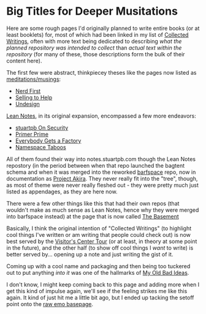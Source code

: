 # Big Titles for Deeper Musitations

Here are some rough pages I'd originally planned to write entire books (or at least booklets) for, most of which had been linked in my list of [Collected Writings][], often with more text being dedicated to describing *what the planned repository was intended to collect* than *actual text within the repository* (for many of these, those descriptions form the bulk of their content here).

[Collected Writings]: https://github.com/stuartpb/collected-writings

The first few were abstract, thinkpiecey theses like the pages now listed as [meditations/musings][MnMs]:

[MnMs]: 8f2359ae-186f-4878-b5e5-33f3c177e6fc.md

- [Nerd First][]
- [Selling to Help][]
- [Undesign][]

[Nerd First]: f63f28c0-aa23-44c0-b7b3-9b043489d132.md
[Selling to Help]: aed6ef5f-8318-472d-9c43-d86a5c26cb8b.md
[Undesign]: ff2268ae-d330-4eb4-847e-540718a0ceb6.md

[Lean Notes][], in its original expansion, encompassed a few more endeavors:

[Lean Notes]: f00c3d23-8848-4bb4-8d7a-d009f7344374.md

- [stuartpb On Security][]
- [Primer Prime][]
- [Everybody Gets a Factory][]
- [Namespace Taboos][]

[stuartpb On Security]: 4dd64124-8e20-4901-aae4-5876361adc85.md
[Primer Prime]: b4195691-701c-48c6-a3d7-e4fe9123728e.md
[Everybody Gets a Factory]: 8cbd867d-1a63-4d1f-9c83-cab019fe87bd.md
[Namespace Taboos]: ec13f80e-f367-4dd9-b4c3-c9b27c136167.md

All of them found their way into notes.stuartpb.com though the Lean Notes repostory (in the period between when that repo launched the bagtent schema and when it was merged into the reworked [barfspace][] repo, now in documentation as [Project Akira][]. They never really fit into the "tree", though, as most of theme were never really fleshed out - they were pretty much just listed as appendages, as they are here now.

[barfspace]: 7f9a66a0-38fc-49e0-8489-270cdd3036ee.md
[Project Akira]: dadfc5e5-cfb6-4f7d-88c0-bcd64b91feac.md

There were a few other things like this that had their own repos (that wouldn't make as much sense as Lean Notes, hence why they were merged into barfspace instead) at the page that is now called [The Basement][]

[The Basement]: 4adf317e-82f2-4241-9231-e6d23667aeaf.md

Basically, I think the original intention of "Collected Writings" (to highlight cool things I've written or am writing that people could check out) is now best served by the [Visitor's Center Tour][VCT] (or at least, in theory at some point in the future), and the other half (to show off cool things I *want* to write) is better served by... opening up a note and just writing the gist of it.

[VCT]: 434dd429-b16d-4924-996f-aaf2ebff29ef.md

Coming up with a cool name and packaging and then being too tuckered out to put anything *into it* was one of the hallmarks of [My Old Bad Ideas][MOBI].

[MOBI]: f3f3d6ba-6342-415a-9f3b-ab4f1d75a692.md

I don't know, I might keep coming back to this page and adding more when I get this kind of impulse again, we'll see if the feeling strikes me like this again. It kind of just hit me a little bit ago, but I ended up tacking the setoff point onto the [raw emo basepage][grumblr].

[grumblr]: a281eee4-5e61-4026-846a-40fed7d38db9.md
